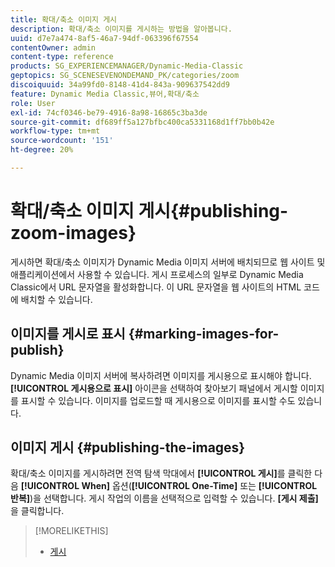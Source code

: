 ```yaml
---
title: 확대/축소 이미지 게시
description: 확대/축소 이미지를 게시하는 방법을 알아봅니다.
uuid: d7e7a474-8af5-46a7-94df-063396f67554
contentOwner: admin
content-type: reference
products: SG_EXPERIENCEMANAGER/Dynamic-Media-Classic
geptopics: SG_SCENESEVENONDEMAND_PK/categories/zoom
discoiquuid: 34a99fd0-8148-41d4-843a-909637542dd9
feature: Dynamic Media Classic,뷰어,확대/축소
role: User
exl-id: 74cf0346-be79-4916-8a98-16865c3ba3de
source-git-commit: df689ff5a127bfbc400ca5331168d1ff7bb0b42e
workflow-type: tm+mt
source-wordcount: '151'
ht-degree: 20%

---
```


# 확대/축소 이미지 게시{#publishing-zoom-images}

게시하면 확대/축소 이미지가 Dynamic Media 이미지 서버에 배치되므로 웹 사이트 및 애플리케이션에서 사용할 수 있습니다. 게시 프로세스의 일부로 Dynamic Media Classic에서 URL 문자열을 활성화합니다. 이 URL 문자열을 웹 사이트의 HTML 코드에 배치할 수 있습니다.

## 이미지를 게시로 표시 {#marking-images-for-publish}

Dynamic Media 이미지 서버에 복사하려면 이미지를 게시용으로 표시해야 합니다. **[!UICONTROL 게시용으로 표시]** 아이콘을 선택하여 찾아보기 패널에서 게시할 이미지를 표시할 수 있습니다. 이미지를 업로드할 때 게시용으로 이미지를 표시할 수도 있습니다.

## 이미지 게시 {#publishing-the-images}

확대/축소 이미지를 게시하려면 전역 탐색 막대에서 **[!UICONTROL 게시]**&#x200B;를 클릭한 다음 **[!UICONTROL When]** 옵션(**[!UICONTROL One-Time]** 또는 **[!UICONTROL 반복]**)을 선택합니다. 게시 작업의 이름을 선택적으로 입력할 수 있습니다. **[게시 제출]**&#x200B;을 클릭합니다.

>[!MORELIKETHIS]
>
>* [게시](publishing-files.md#publishing_files)

